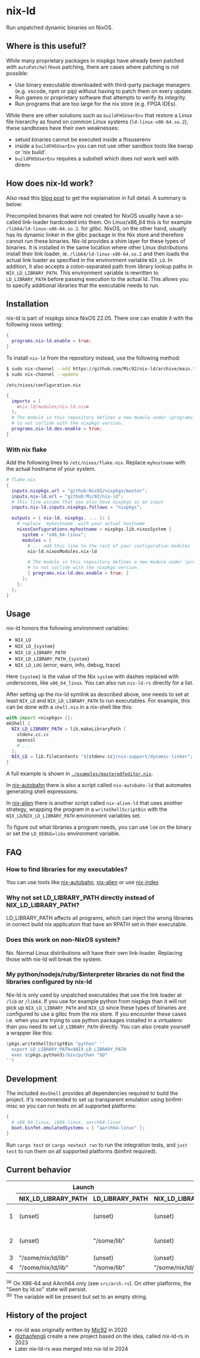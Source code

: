 # nix-ld

Run unpatched dynamic binaries on NixOS.

## Where is this useful?

While many proprietary packages in nixpkgs have already been patched with
`autoPatchelfHook` patching, there are cases where patching is not possible:

- Use binary executable downloaded with third-party package managers (e.g. vscode, npm or pip) without having to patch them on every update.
- Run games or proprietary software that attempts to verify its integrity.
- Run programs that are too large for the nix store (e.g. FPGA IDEs).

While there are other solutions such as `buildFHSUserEnv` that restore a Linux file
hierarchy as found on common Linux systems (`ld-linux-x86-64.so.2`), these
sandboxes have their own weaknesses:

- setuid binaries cannot be executed inside a fhsuserenv
- inside a `buildFHSUserEnv` you can not use other sandbox tools like bwrap or 'nix build'.
- `buildFHSUserEnv` requires a subshell which does not work well with direnv

## How does nix-ld work?

Also read this [blog post](https://blog.thalheim.io/2022/12/31/nix-ld-a-clean-solution-for-issues-with-pre-compiled-executables-on-nixos/)
to get the explaination in full detail. A summary is below:

Precompiled binaries that were not created for NixOS usually have a so-called
link-loader hardcoded into them. On Linux/x86_64 this is for example
`/lib64/ld-linux-x86-64.so.2`. for glibc. NixOS, on the other hand, usually has
its dynamic linker in the glibc package in the Nix store and therefore cannot
run these binaries. Nix-ld provides a shim layer for these types of binaries. It
is installed in the same location where other Linux distributions install their
link loader, ie. `/lib64/ld-linux-x86-64.so.2` and then loads the actual link
loader as specified in the environment variable `NIX_LD`. In addition, it also
accepts a colon-separated path from library lookup paths in `NIX_LD_LIBRARY_PATH`.
This environment variable is rewritten to `LD_LIBRARY_PATH` before
passing execution to the actual ld. This allows you to specify additional
libraries that the executable needs to run.

## Installation

nix-ld is part of nixpkgs since NixOS 22.05. There one can enable it with the following
nixos setting:

```nix
{
  programs.nix-ld.enable = true;
}
```

To install `nix-ld` from the repository instead, use the following method:

```sh
$ sudo nix-channel --add https://github.com/Mic92/nix-ld/archive/main.tar.gz nix-ld
$ sudo nix-channel --update
```

`/etc/nixos/configuration.nix`

```nix
{
  imports = [
    <nix-ld/modules/nix-ld.nix>
  ];
  # The module in this repository defines a new module under (programs.nix-ld.dev) instead of (programs.nix-ld)
  # to not collide with the nixpkgs version.
  programs.nix-ld.dev.enable = true;
}
```


### With nix flake

Add the following lines to `/etc/nixos/flake.nix`. Replace `myhostname` with the
actual hostname of your system.

```nix
# flake.nix
{
  inputs.nixpkgs.url = "github:NixOS/nixpkgs/master";
  inputs.nix-ld.url = "github:Mic92/nix-ld";
  # this line assume that you also have nixpkgs as an input
  inputs.nix-ld.inputs.nixpkgs.follows = "nixpkgs";

  outputs = { nix-ld, nixpkgs, ... }: {
    # replace `myhostname` with your actual hostname
    nixosConfigurations.myhostname = nixpkgs.lib.nixosSystem {
      system = "x86_64-linux";
      modules = [
        # ... add this line to the rest of your configuration modules
        nix-ld.nixosModules.nix-ld

        # The module in this repository defines a new module under (programs.nix-ld.dev) instead of (programs.nix-ld)
        # to not collide with the nixpkgs version.
        { programs.nix-ld.dev.enable = true; }
      ];
    };
  };
}
```

## Usage

nix-ld honors the following environment variables:

- `NIX_LD`
- `NIX_LD_{system}`
- `NIX_LD_LIBRARY_PATH`
- `NIX_LD_LIBRARY_PATH_{system}`
- `NIX_LD_LOG` (error, warn, info, debug, trace)

Here `{system}` is the value of the Nix `system` with dashes replaced with underscores, like `x86_64_linux`.
You can also run `nix-ld-rs` directly for a list.

After setting up the nix-ld symlink as described above, one needs to set at least
`NIX_LD` and `NIX_LD_LIBRARY_PATH` to run executables. For example, this can
be done with a `shell.nix` in a nix-shell like this:

```nix
with import <nixpkgs> {};
mkShell {
  NIX_LD_LIBRARY_PATH = lib.makeLibraryPath [
    stdenv.cc.cc
    openssl
    # ...
  ];
  NIX_LD = lib.fileContents "${stdenv.cc}/nix-support/dynamic-linker";
}
```

A full example is shown in [`./examples/masterpdfeditor.nix`](examples/masterpdfeditor.nix).

In [nix-autobahn](https://github.com/Lassulus/nix-autobahn) there is also a
script called `nix-autobahn-ld` that automates generating shell expressions.

In [nix-alien](https://github.com/thiagokokada/nix-alien) there is another
script called `nix-alien-ld` that uses another strategy, wrapping the program in
a `writeShellScriptBin` with the `NIX_LD`/`NIX_LD_LIBRARY_PATH` environment
variables set.

To figure out what libraries a program needs, you can use `ldd` on the binary or
set the `LD_DEBUG=libs` environment variable.

## FAQ

### How to find libraries for my executables?

You can use tools like [nix-autobahn](https://github.com/Lassulus/nix-autobahn),
[nix-alien](https://github.com/thiagokokada/nix-alien) or use
[nix-index](https://github.com/bennofs/nix-index)

### Why not set LD_LIBRARY_PATH directly instead of NIX_LD_LIBRARY_PATH?

LD_LIBRARY_PATH affects all programs, which can inject the wrong libraries in
correct build nix application that have an RPATH set in their executable.

### Does this work on non-NixOS system?

No. Normal Linux distributions will have their own link-loader. Replacing those
with nix-ld will break the system.

### My python/nodejs/ruby/$interpreter libraries do not find the libraries configured by nix-ld

Nix-ld is only used by unpatched executables that use the link loader at `/lib`
or `/lib64`. If you use for example python from nixpkgs than it will not pick
up `NIX_LD_LIBRARY_PATH` and `NIX_LD` since these types of binaries are
configured to use a glibc from the nix store. If you encounter these cases i.e.
when you are trying to use python packages installed in a virtualenv than you
need to set `LD_LIBRARY_PATH` directly. You can also create yourself a wrapper
like this:

```nix
(pkgs.writeShellScriptBin "python" ''
  export LD_LIBRARY_PATH=$NIX_LD_LIBRARY_PATH
  exec ${pkgs.python3}/bin/python "$@"
'')
```

## Development

The included `devShell` provides all dependencies required to build the project.
It's recommended to set up transparent emulation using binfmt-misc so you can run tests on all supported platforms:

```nix
{
  # x86_64-linux, i686-linux, aarch64-linux
  boot.binfmt.emulatedSystems = [ "aarch64-linux" ];
}
```

Run `cargo test` or `cargo nextest run` to run the integration tests, and `just test` to run them on all supported platforms (binfmt required).

## Current behavior

<table>
<thead>
  <tr>
    <th rowspan="2"></th>
    <th colspan="2">Launch</th>
    <th colspan="2">Seen by ld.so</th>
    <th colspan="2">Seen by getenv() and children <sup>(a)</sup></th>
  </tr>
  <tr>
    <th>NIX_LD_LIBRARY_PATH</th>
    <th>LD_LIBRARY_PATH</th>
    <th>NIX_LD_LIBRARY_PATH</th>
    <th>LD_LIBRARY_PATH</th>
    <th>NIX_LD_LIBRARY_PATH</th>
    <th>LD_LIBRARY_PATH</th>
  </tr>
</thead>
<tbody>
  <tr>
    <td>1</td>
    <td>(unset)</td>
    <td>(unset)</td>
    <td>(unset)</td>
    <td>"/run/current-system/sw/share/nix-ld/lib"</td>
    <td>(unset)</td>
    <td>"" <sup>(b)</sup></td>
  </tr>
  <tr>
    <td>2</td>
    <td>(unset)</td>
    <td>"/some/lib"</td>
    <td>(unset)</td>
    <td>"/some/lib:/run/current-system/sw/share/nix-ld/lib"</td>
    <td>(unset)</td>
    <td>"/some/lib"</td>
  </tr>
  <tr>
    <td>3</td>
    <td>"/some/nix/ld/lib"</td>
    <td>(unset)</td>
    <td>(unset)</td>
    <td>"/some/nix/ld/lib"</td>
    <td>"/some/nix/ld/lib"</td>
    <td>(unset)</td>
  </tr>
  <tr>
    <td>4</td>
    <td>"/some/nix/ld/lib"</td>
    <td>"/some/lib"</td>
    <td>"/some/nix/ld/lib"</td>
    <td>"/some/lib:/some/nix/ld/lib"</td>
    <td>"/some/nix/ld/lib"</td>
    <td>"/some/lib"</td>
  </tr>
</tbody>
</table>

<sup>(a)</sup> On X86-64 and AArch64 only (see `src/arch.rs`). On other platforms, the "Seen by ld.so" state will persist.<br/>
<sup>(b)</sup> The variable will be present but set to an empty string.<br/>

## History of the project

* nix-ld was originally written by [Mic92](https://github.com/Mic92) in 2020
* [@zhaofengli](https://github.com/zhaofengli) create a new project based on the idea, called nix-ld-rs in 2023
* Later nix-ld-rs was merged into nix-ld in 2024
